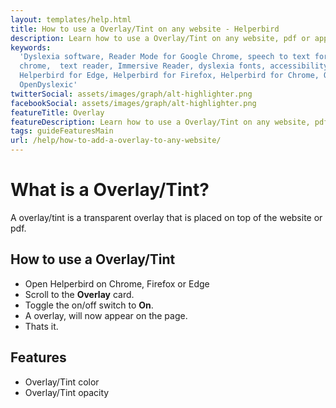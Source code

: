 ```yaml
---
layout: templates/help.html
title: How to use a Overlay/Tint on any website - Helperbird
description: Learn how to use a Overlay/Tint on any website, pdf or app.
keywords:
  'Dyslexia software, Reader Mode for Google Chrome, speech to text for chrome, Text to speech for
  chrome,  text reader, Immersive Reader, dyslexia fonts, accessibility software, dyslexia software,
  Helperbird for Edge, Helperbird for Firefox, Helperbird for Chrome, Opendyslexic for Chrome,
  OpenDyslexic'
twitterSocial: assets/images/graph/alt-highlighter.png
facebookSocial: assets/images/graph/alt-highlighter.png
featureTitle: Overlay
featureDescription: Learn how to use a Overlay/Tint on any website, pdf or app.
tags: guideFeaturesMain
url: /help/how-to-add-a-overlay-to-any-website/
---
```


# What is a Overlay/Tint?

A overlay/tint is a transparent overlay that is placed on top of the website or pdf.

## How to use a Overlay/Tint

- Open Helperbird on Chrome, Firefox or Edge
- Scroll to the **Overlay** card.
- Toggle the on/off switch to **On**.
- A overlay, will now appear on the page.
- Thats it.

## Features

- Overlay/Tint color
- Overlay/Tint opacity

